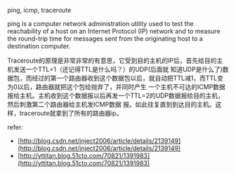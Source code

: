 ping, icmp, traceroute

ping is a computer network administration utility used to test the reachability of a host on an Internet Protocol (IP) network and to measure the round-trip time for messages sent from the originating host to a destination computer. 

Traceroute的原理是非常非常的有意思，它受到目的主机的IP后，首先给目的主机发送一个TTL=1（还记得TTL是什么吗？）的UDP(后面就 知道UDP是什么了)数据包，而经过的第一个路由器收到这个数据包以后，就自动把TTL减1，而TTL变为0以后，路由器就把这个包给抛弃了，并同时产生 一个主机不可达的ICMP数据报给主机。主机收到这个数据报以后再发一个TTL=2的UDP数据报给目的主机，然后刺激第二个路由器给主机发ICMP数据 报。如此往复直到到达目的主机。这样，traceroute就拿到了所有的路由器ip。

refer:

- [http://blog.csdn.net/inject2006/article/details/2139149](http://blog.csdn.net/inject2006/article/details/2139149)
- [http://yttitan.blog.51cto.com/70821/1391983](http://yttitan.blog.51cto.com/70821/1391983)
